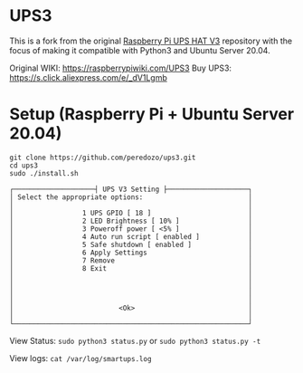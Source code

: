 # UPS3
This is a fork from the original 
[Raspberry Pi UPS HAT V3](https://github.com/geekworm-com/ups3) 
repository with the focus of making it compatible with Python3 and Ubuntu Server 20.04.

Original WIKI: https://raspberrypiwiki.com/UPS3
Buy UPS3: https://s.click.aliexpress.com/e/_dV1Lgmb

# Setup (Raspberry Pi + Ubuntu Server 20.04)
```
git clone https://github.com/peredozo/ups3.git
cd ups3
sudo ./install.sh
```
```
┌────────────────────┤ UPS V3 Setting ├────────────────────┐
│ Select the appropriate options:                          │
│                                                          │
│                 1 UPS GPIO [ 18 ]                        │
│                 2 LED Brightness [ 10% ]                 │
│                 3 Poweroff power [ <5% ]                 │
│                 4 Auto run script [ enabled ]            │
│                 5 Safe shutdown [ enabled ]              │
│                 6 Apply Settings                         │
│                 7 Remove                                 │
│                 8 Exit                                   │
│                                                          │
│                                                          │
│                                                          │
│                                                          │
│                          <Ok>                            │
│                                                          │
└──────────────────────────────────────────────────────────┘
```
View Status:
`sudo python3 status.py` or `sudo python3 status.py -t`

View logs:
`cat /var/log/smartups.log`
